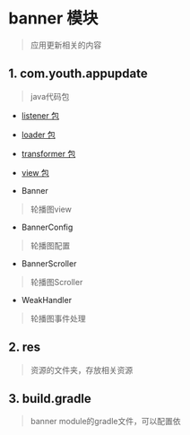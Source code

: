 # banner 模块
> 应用更新相关的内容

## 1. com.youth.appupdate
> java代码包

- [listener 包](./listener)

- [loader 包](./loader)

- [transformer 包](./transformer)

- [view 包](./view)

- Banner
> 轮播图view

- BannerConfig
> 轮播图配置

- BannerScroller
> 轮播图Scroller

- WeakHandler
> 轮播图事件处理

## 2. res
> 资源的文件夹，存放相关资源

## 3. build.gradle
> banner module的gradle文件，可以配置依


























